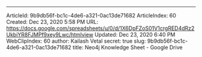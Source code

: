 ---
ArticleId: 9b9db56f-bc1c-4de6-a321-0ac13de71682
ArticleIndex: 60
Created: Dec 23, 2020 5:58 PM
URL: https://docs.google.com/spreadsheets/u/0/d/1X6DpFZoS01V1crgRED4dRz2UkbiYR8FJMPf9xey9Lwc/htmlview
Updated: Dec 23, 2020 6:40 PM
WebClipIndex: 60
author: Kailash Vetal
secret: true
slug: 9b9db56f-bc1c-4de6-a321-0ac13de71682
title: Neo4j Knowledge Sheet - Google Drive
